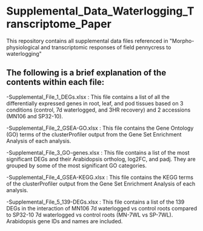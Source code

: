 # Supplemental_Data_Waterlogging_Transcriptome_Paper
This repository contains all supplemental data files referenced in "Morpho-physiological and transcriptomic responses of field pennycress to waterlogging"

## The following is a brief explanation of the contents within each file:

-Supplemental_File_1_DEGs.xlsx : This file contains a list of all the differentially expressed genes in root, leaf, and pod tissues based on 3 conditions (control, 7d waterlogged, and 3HR recovery) and 2 accessions (MN106 and SP32-10).

-Supplemental_File_2_GSEA-GO.xlsx : This file contains the Gene Ontology (GO) terms of the clusterProfiler output from the Gene Set Enrichment Analysis of each analysis.

-Supplemental_File_3_GO-genes.xlsx : This file contains a list of the most significant DEGs and their Arabidopsis ortholog, log2FC, and padj. They are grouped by some of the most significant GO categories.

-Supplemental_File_4_GSEA-KEGG.xlsx : This file contains the KEGG terms of the clusterProfiler output from the Gene Set Enrichment Analysis of each analysis.

-Supplemental_File_5_139-DEGs.xlsx : This file contains a list of the 139 DEGs in the interaction of MN106 7d waterlogged vs control roots compared to SP32-10 7d waterlogged vs control roots (MN-7WL vs SP-7WL). Arabidopsis gene IDs and names are included.

